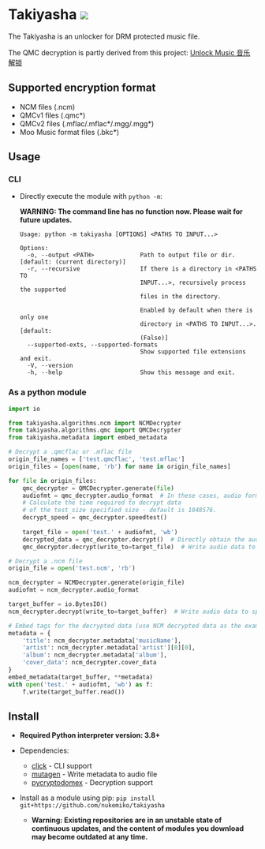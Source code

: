 # Takiyasha ![](https://img.shields.io/badge/python-3.8+-green)

The Takiyasha is an unlocker for DRM protected music file.

The QMC decryption is partly derived from this project: [Unlock Music 音乐解锁](https://github.com/unlock-music/unlock-music)

## Supported encryption format

- NCM files (.ncm)
- QMCv1 files (.qmc*)
- QMCv2 files (.mflac/.mflac*/.mgg/.mgg*)
- Moo Music format files (.bkc*)

## Usage

### CLI

- Directly execute the module with `python -m`:

  **WARNING: The command line has no function now. Please wait for future updates.**
    ```
    Usage: python -m takiyasha [OPTIONS] <PATHS TO INPUT...>
    
    Options:
      -o, --output <PATH>             Path to output file or dir.  [default: (current directory)]
      -r, --recursive                 If there is a directory in <PATHS TO
                                      INPUT...>, recursively process the supported
                                      files in the directory.
                                      
                                      Enabled by default when there is only one
                                      directory in <PATHS TO INPUT...>.  [default:
                                      (False)]
      --supported-exts, --supported-formats
                                      Show supported file extensions and exit.
      -V, --version
      -h, --help                      Show this message and exit.
    ```

### As a python module

```python
import io

from takiyasha.algorithms.ncm import NCMDecrypter
from takiyasha.algorithms.qmc import QMCDecrypter
from takiyasha.metadata import embed_metadata

# Decrypt a .qmcflac or .mflac file
origin_file_names = ['test.qmcflac', 'test.mflac']
origin_files = [open(name, 'rb') for name in origin_file_names]

for file in origin_files:
    qmc_decrypter = QMCDecrypter.generate(file)
    audiofmt = qmc_decrypter.audio_format  # In these cases, audio format is 'flac'
    # Calculate the time required to decrypt data
    # of the test_size specified size - default is 1048576.
    decrypt_speed = qmc_decrypter.speedtest()
    
    target_file = open('test.' + audiofmt, 'wb')
    decrypted_data = qmc_decrypter.decrypt()  # Directly obtain the audio data
    qmc_decrypter.decrypt(write_to=target_file)  # Write audio data to specified file object

# Decrypt a .ncm file
origin_file = open('test.ncm', 'rb')

ncm_decrypter = NCMDecrypter.generate(origin_file)
audiofmt = ncm_decrypter.audio_format

target_buffer = io.BytesIO()
ncm_decrypter.decrypt(write_to=target_buffer)  # Write audio data to specified file object

# Embed tags for the decrypted data (use NCM decrypted data as the example)
metadata = {
    'title': ncm_decrypter.metadata['musicName'],
    'artist': ncm_decrypter.metadata['artist'][0][0],
    'album': ncm_decrypter.metadata['album'],
    'cover_data': ncm_decrypter.cover_data
}
embed_metadata(target_buffer, **metadata)
with open('test.' + audiofmt, 'wb') as f:
    f.write(target_buffer.read())
```

## Install

- **Required Python interpreter version: 3.8+**

- Dependencies:
    - [click](https://pypi.org/project/click/) - CLI support
    - [mutagen](https://pypi.org/project/mutagen/) - Write metadata to audio file
    - [pycryptodomex](https://pypi.org/project/pycryptodomex/) - Decryption support

- Install as a module using pip: `pip install git+https://github.com/nukemiko/takiyasha`
    - **Warning: Existing repositories are in an unstable state of continuous updates, and the content of modules you download may become outdated at any time.**
